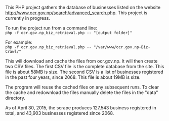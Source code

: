 This PHP project gathers the database of businesses listed on the website http://www.ocr.gov.np/search/advanced_search.php. This project is currently in progress.

To run the project run from a command line:<br>
```php -f ocr.gov.np_biz_retrieval.php -- "[output folder]"```

For example:<br>
```php -f ocr.gov.np_biz_retrieval.php -- "/var/www/ocr.gov.np-Biz-Crawl/"```

This will download and cache the files from ocr.gov.np. It will then create two CSV files. The first CSV file is the complete database from the site. This file is about 58MB is size. The second CSV is a list of businesses registered in the past four years, since 2068. This file is about 19MB is size.

The program will reuse the cached files on any subsequent runs. To clear the cache and redownload the files manually delete the files in the "data" directory.

As of April 30, 2015, the scrape produces 127,543 business registered in total, and 43,903 businesses registered since 2068.

